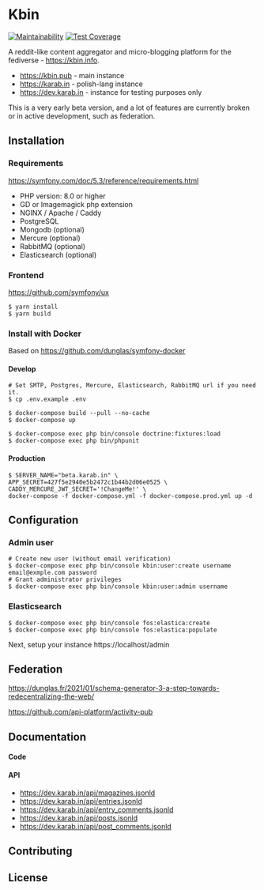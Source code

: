 # Kbin

[![Maintainability](https://api.codeclimate.com/v1/badges/ee285c05da04524ea2f9/maintainability)](https://codeclimate.com/github/ernestwisniewski/kbin/maintainability)
[![Test Coverage](https://api.codeclimate.com/v1/badges/ee285c05da04524ea2f9/test_coverage)](https://codeclimate.com/github/ernestwisniewski/kbin/test_coverage)

A reddit-like content aggregator and micro-blogging platform for the fediverse - https://kbin.info.

* https://kbin.pub - main instance
* https://karab.in - polish-lang instance
* https://dev.karab.in - instance for testing purposes only

This is a very early beta version, and a lot of features are currently broken or in active development, such as federation.

## Installation

### Requirements

https://symfony.com/doc/5.3/reference/requirements.html

* PHP version: 8.0 or higher
* GD or Imagemagick php extension
* NGINX / Apache / Caddy
* PostgreSQL
* Mongodb (optional)
* Mercure (optional)
* RabbitMQ (optional)
* Elasticsearch (optional)

### Frontend

https://github.com/symfony/ux

```console
$ yarn install
$ yarn build
```

### Install with Docker

Based on https://github.com/dunglas/symfony-docker

#### Develop

```console
# Set SMTP, Postgres, Mercure, Elasticsearch, RabbitMQ url if you need it.
$ cp .env.example .env

$ docker-compose build --pull --no-cache
$ docker-compose up

$ docker-compose exec php bin/console doctrine:fixtures:load
$ docker-compose exec php bin/phpunit
```

#### Production

```console
$ SERVER_NAME="beta.karab.in" \
APP_SECRET=427f5e2940e5b2472c1b44b2d06e0525 \
CADDY_MERCURE_JWT_SECRET='!ChangeMe!' \
docker-compose -f docker-compose.yml -f docker-compose.prod.yml up -d
```

## Configuration

### Admin user

```console
# Create new user (without email verification)
$ docker-compose exec php bin/console kbin:user:create username email@exmple.com password
# Grant administrator privileges
$ docker-compose exec php bin/console kbin:user:admin username
```

### Elasticsearch
```console
$ docker-compose exec php bin/console fos:elastica:create
$ docker-compose exec php bin/console fos:elastica:populate
```

Next, setup your instance https://localhost/admin

## Federation

https://dunglas.fr/2021/01/schema-generator-3-a-step-towards-redecentralizing-the-web/

https://github.com/api-platform/activity-pub

## Documentation

#### Code

#### API
* https://dev.karab.in/api/magazines.jsonld
* https://dev.karab.in/api/entries.jsonld
* https://dev.karab.in/api/entry_comments.jsonld
* https://dev.karab.in/api/posts.jsonld
* https://dev.karab.in/api/post_comments.jsonld

## Contributing

## License
